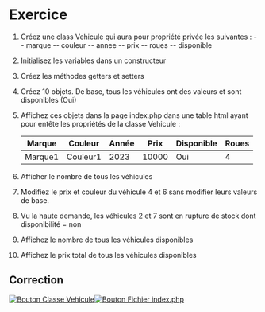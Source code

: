 # Exercice

1) Créez une class Vehicule qui aura pour propriété privée les suivantes :
  -- marque
  -- couleur
  -- annee
  -- prix
  -- roues
  -- disponible

2) Initialisez les variables dans un constructeur
3) Créez les méthodes getters et setters
4) Créez 10 objets. De base, tous les véhicules ont des valeurs et sont disponibles (Oui)
5) Affichez ces objets dans la page index.php dans une table html ayant pour entête les propriétés de la classe Vehicule :

   | Marque  | Couleur  | Année | Prix  | Disponible | Roues |
   |---------|----------|-------|-------|------------|-------|
   | Marque1 | Couleur1 | 2023  | 10000 |    Oui     |   4   |

6) Afficher le nombre de tous les véhicules
7) Modifiez le prix et couleur du véhicule 4 et 6 sans modifier leurs valeurs de base.
8) Vu la haute demande, les véhicules 2 et 7 sont en rupture de stock dont disponibilité = non
9) Affichez le nombre de tous les véhicules disponibles
10) Affichez le prix total de tous les véhicules disponibles

## Correction

<div style="display: flex;">
    <a href="https://github.com/teamflp/tutophp/blob/main/09_poo/exercices/VEHICULE.md">
        <img src="https://img.shields.io/badge/Classe-Vehicule-green" alt="Bouton Classe Vehicule"/>
    </a>
    <a href="https://github.com/teamflp/tutophp/blob/main/09_poo/exercices/index.php">
        <img src="https://img.shields.io/badge/Fichier-index.php-green" alt="Bouton Fichier index.php"/>
    </a>
</div>

